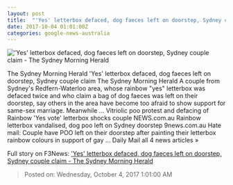 ```yaml
---
layout: post
title:  "'Yes' letterbox defaced, dog faeces left on doorstep, Sydney couple claim - The Sydney Morning Herald"
date: 2017-10-04 01:01:00Z
categories: google-news-australia
---
```


!['Yes' letterbox defaced, dog faeces left on doorstep, Sydney couple claim - The Sydney Morning Herald](http://www.smh.com.au/content/dam/images/g/y/t/t/s/9/image.related.articleLeadwide.620x349.gyttms.png/1507078863276.jpg)

The Sydney Morning Herald 'Yes' letterbox defaced, dog faeces left on doorstep, Sydney couple claim The Sydney Morning Herald A couple from Sydney's Redfern-Waterloo area, whose rainbow "yes" letterbox was defaced twice and who claim a bag of dog faeces was left on their doorstep, say others in the area have become too afraid to show support for same-sex marriage. Meanwhile ... Vitriolic poo protest and defacing of Rainbow 'Yes vote' letterbox shocks couple NEWS.com.au Rainbow letterbox vandalised, dog poo left on Sydney doorstep 9news.com.au Hate mail: Couple have POO left on their doorstep after painting their letterbox rainbow colours in support of gay ... Daily Mail all 4 news articles »


Full story on F3News: ['Yes' letterbox defaced, dog faeces left on doorstep, Sydney couple claim - The Sydney Morning Herald](http://www.f3nws.com/n/s3baCC)

> Posted on: Wednesday, October 4, 2017 1:01:00 AM
